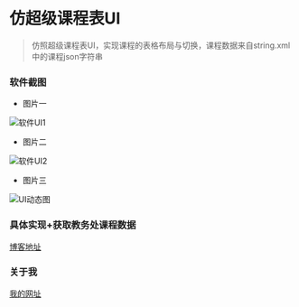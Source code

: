 # 仿超级课程表UI
> 仿照超级课程表UI，实现课程的表格布局与切换，课程数据来自string.xml中的课程json字符串

### 软件截图

- 图片一

![软件UI1][1]

- 图片二

![软件UI2][2]

- 图片三

![UI动态图][3]

### 具体实现+获取教务处课程数据
[博客地址][4]

### 关于我

[我的网址][5]


  [1]: https://github.com/CB2Git/ScheduleUI/blob/master/%E8%BD%AF%E4%BB%B6%E6%88%AA%E5%9B%BE/2016_2_22.1.png?raw=true
  [2]: https://github.com/CB2Git/ScheduleUI/blob/master/%E8%BD%AF%E4%BB%B6%E6%88%AA%E5%9B%BE/2016_2_22.3.png?raw=true
  [3]: https://github.com/CB2Git/ScheduleUI/blob/master/%E8%BD%AF%E4%BB%B6%E6%88%AA%E5%9B%BE/SurperTableUI2.gif?raw=true
  [4]: http://www.27house.cn/tag/%E8%B6%85%E7%BA%A7%E8%AF%BE%E7%A8%8B%E8%A1%A8/
  [5]: http://www.27house.cn
